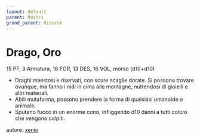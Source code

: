 ```yaml
---
layout: default
parent: Mostri
grand_parent: Risorse
---
```


# Drago, Oro
15 PF, 3 Armatura, 18 FOR, 13 DES, 16 VOL, morso (d10+d10)
- Draghi maestosi e riservati, con scure scaglie dorate. Si possono trovare ovunque, ma fanno i nidi in cima alle montagne, nutrendosi di gioielli e altri materiali.
- Abili mutaforma, possono prendere la forma di qualsiasi umanoide o animale.
- Sputano fuoco in un enorme cono, infliggendo d10 danni a tutti coloro che vengono colpiti.

autore: [xenio](https://xenioinabottle.blogspot.com)
